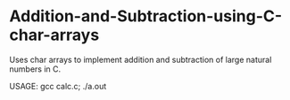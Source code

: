 # Addition-and-Subtraction-using-C-char-arrays
Uses char arrays to implement addition and subtraction of large natural numbers in C.

USAGE: gcc calc.c; ./a.out

